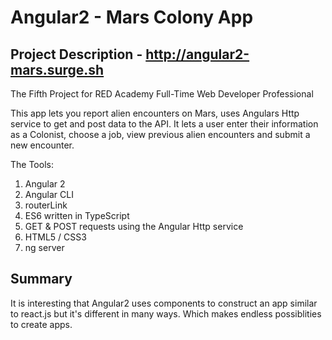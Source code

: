 # Angular2 - Mars Colony App

## Project Description - http://angular2-mars.surge.sh

The Fifth Project for RED Academy Full-Time Web Developer Professional

This app lets you report alien encounters on Mars, uses Angulars Http service to get and post data to the API.
It lets a user enter their information as a Colonist, choose a job, view previous alien encounters and submit a new encounter.

The Tools:

1. Angular 2
2. Angular CLI
3. routerLink 
4. ES6 written in TypeScript
5. GET & POST requests using the Angular Http service
6. HTML5 / CSS3
7. ng server

## Summary

It is interesting that Angular2 uses components to construct an app similar to react.js but it's different in many ways. Which makes endless possiblities to create apps.